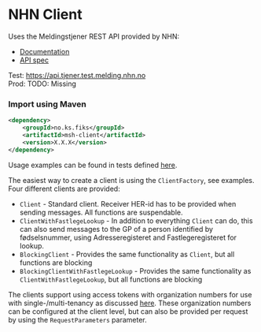 # NHN Client

Uses the Meldingstjener REST API provided by NHN:
- [Documentation](https://utviklerportal.nhn.no/informasjonstjenester/meldingstjener/edi-20/edi-20-ekstern-docs/docs/meldingstjener-rest-apimd)
- [API spec](https://api.tjener.test.melding.nhn.no/swagger/index.html)

Test: https://api.tjener.test.melding.nhn.no  
Prod: TODO: Missing

### Import using Maven
```xml
<dependency>
    <groupId>no.ks.fiks</groupId>
    <artifactId>msh-client</artifactId>
    <version>X.X.X</version>
</dependency>
```

Usage examples can be found in tests defined [here](src/test/kotlin/no/ks/fiks/nhn/examples).

The easiest way to create a client is using the `ClientFactory`, see examples.  
Four different clients are provided:
- `Client` - Standard client. Receiver HER-id has to be provided when sending messages. All functions are suspendable.
- `ClientWithFastlegeLookup` - In addition to everything `Client` can do, this can also send messages to the GP of a person identified by fødselsnummer, using Adresseregisteret and Fastlegeregisteret for lookup.
- `BlockingClient` - Provides the same functionality as `Client`, but all functions are blocking
- `BlockingClientWithFastlegeLookup` - Provides the same functionality as `ClientWithFastlegeLookup`, but all functions are blocking

The clients support using access tokens with organization numbers for use with single-/multi-tenancy as discussed [here](https://utviklerportal.nhn.no/informasjonstjenester/helseid/bruksmoenstre-og-eksempelkode/bruk-av-helseid/docs/tekniske-mekanismer/organisasjonsnumre_enmd).
These organization numbers can be configured at the client level, but can also be provided per request by using the `RequestParameters` parameter.
